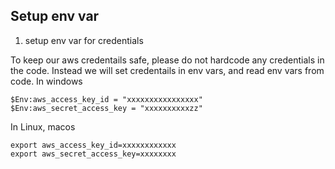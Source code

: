 ## Setup env var
1. setup env var for credentials

To keep our aws credentails safe, please do not hardcode any credentials in the code. Instead we will set credentails in env vars, and read env vars from code.
In windows
```
$Env:aws_access_key_id = "xxxxxxxxxxxxxxxx"
$Env:aws_secret_access_key = "xxxxxxxxxxzz"
```

In Linux, macos
```
export aws_access_key_id=xxxxxxxxxxxx
export aws_secret_access_key=xxxxxxxx
```

